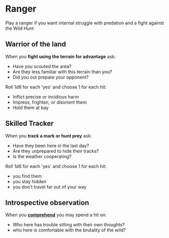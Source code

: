 # Ranger

Play a ranger if you want internal struggle with predation and a fight against the Wild Hunt

## Warrior of the land

When you **fight using the terrain for advantage** ask:

- Have you scouted the area?
- Are they less familiar with this terrain than you?
- Did you out prepare your opponent?

Roll 1d6 for each 'yes' and choose 1 for each hit:

- Inflict precise or incidious harm
- Impress, frighten, or disorient them
- Hold them at bay

## Skilled Tracker

When you **track a mark or hunt prey** ask:

- Have they been here in the last day?
- Are they unprepared to hide their tracks?
- Is the weather cooperating?

Roll 1d6 for each 'yes' and choose 1 for each hit:

- you find them
- you stay hidden
- you don't travel far out of your way

## Introspective observation

When you [**comprehend**](../common-moves.md#comprehend) you may spend a hit on:

- Who here has trouble sitting with their own thoughts?
- who here is comfortable with the brutality of the wild?


